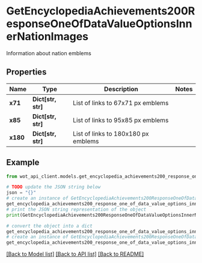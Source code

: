 # GetEncyclopediaAchievements200ResponseOneOfDataValueOptionsInnerNationImages

Information about nation emblems

## Properties

Name | Type | Description | Notes
------------ | ------------- | ------------- | -------------
**x71** | **Dict[str, str]** | List of links to 67x71 px emblems | 
**x85** | **Dict[str, str]** | List of links to 95x85 px emblems | 
**x180** | **Dict[str, str]** | List of links to 180x180 px emblems | 

## Example

```python
from wot_api_client.models.get_encyclopedia_achievements200_response_one_of_data_value_options_inner_nation_images import GetEncyclopediaAchievements200ResponseOneOfDataValueOptionsInnerNationImages

# TODO update the JSON string below
json = "{}"
# create an instance of GetEncyclopediaAchievements200ResponseOneOfDataValueOptionsInnerNationImages from a JSON string
get_encyclopedia_achievements200_response_one_of_data_value_options_inner_nation_images_instance = GetEncyclopediaAchievements200ResponseOneOfDataValueOptionsInnerNationImages.from_json(json)
# print the JSON string representation of the object
print(GetEncyclopediaAchievements200ResponseOneOfDataValueOptionsInnerNationImages.to_json())

# convert the object into a dict
get_encyclopedia_achievements200_response_one_of_data_value_options_inner_nation_images_dict = get_encyclopedia_achievements200_response_one_of_data_value_options_inner_nation_images_instance.to_dict()
# create an instance of GetEncyclopediaAchievements200ResponseOneOfDataValueOptionsInnerNationImages from a dict
get_encyclopedia_achievements200_response_one_of_data_value_options_inner_nation_images_from_dict = GetEncyclopediaAchievements200ResponseOneOfDataValueOptionsInnerNationImages.from_dict(get_encyclopedia_achievements200_response_one_of_data_value_options_inner_nation_images_dict)
```
[[Back to Model list]](../README.md#documentation-for-models) [[Back to API list]](../README.md#documentation-for-api-endpoints) [[Back to README]](../README.md)


